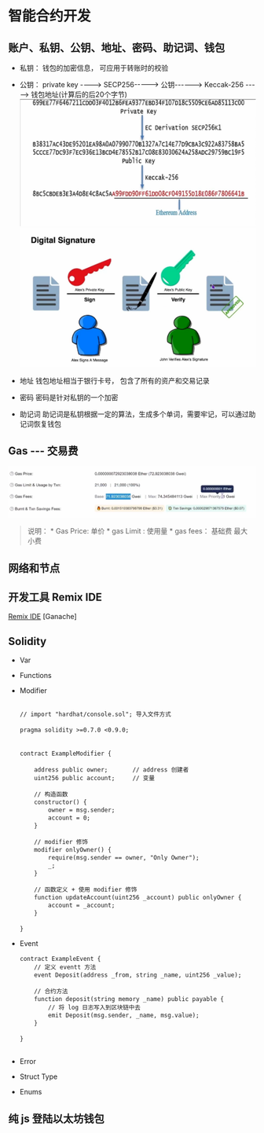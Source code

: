 # 智能合约开发 


## 账户、私钥、公钥、地址、密码、助记词、钱包 
* 私钥： 
    钱包的加密信息， 可应用于转账时的校验 
* 公钥： 
    private key ----> SECP256-----> 公钥------> Keccak-256 -----> 钱包地址(计算后的后20个字节)  
    ![图 1](assets/images/1675688396707-f2e1caa8efa412b95ac28baad42ac1a0698d29737000d9183422f424f8d0ac93.png)  
    ![图 2](assets/images/1675688422679-8ec5077e252bdd8bd16b8e0bd52a8519f7ab2ca51e60c324ea060953162e6b08.png)  

* 地址 
    钱包地址相当于银行卡号， 包含了所有的资产和交易记录 

* 密码 
    密码是针对私钥的一个加密 

* 助记词 
    助记词是私钥根据一定的算法，生成多个单词，需要牢记，可以通过助记词恢复钱包  


## Gas --- 交易费 
![图 3](assets/images/1675688782885-ae5bff01fdfb8d3ed87f610a58dc3ff136561277740ab7cba7a2c4db4dd4d66b.png)  
> 说明： 
    * Gas Price: 单价
    * gas Limit : 使用量 
    * gas fees： 基础费  最大  小费 



## 网络和节点 






## 开发工具 Remix IDE 
[Remix IDE](https://remix.ethereum.org)
[Ganache]




## Solidity 
* Var
* Functions 
* Modifier  
    ```

    // import "hardhat/console.sol"; 导入文件方式

    pragma solidity >=0.7.0 <0.9.0;  


    contract ExampleModifier { 

        address public owner;       // address 创建者
        uint256 public account;     // 变量

        // 构造函数
        constructor() {
            owner = msg.sender;
            account = 0;
        }

        // modifier 修饰
        modifier onlyOwner() {
            require(msg.sender == owner, "Only Owner"); 
            _;
        }

        // 函数定义 + 使用 modifier 修饰
        function updateAccount(uint256 _account) public onlyOwner {
            account = _account;
        }

    }

    ```

* Event
    ```
    contract ExampleEvent {
        // 定义 eventt 方法
        event Deposit(address _from, string _name, uint256 _value);

        // 合约方法
        function deposit(string memory _name) public payable {
            // 将 log 日志写入到区块链中去
            emit Deposit(msg.sender, _name, msg.value);
        }

    }


    ```
* Error
* Struct Type
* Enums 







## 纯 js 登陆以太坊钱包 

